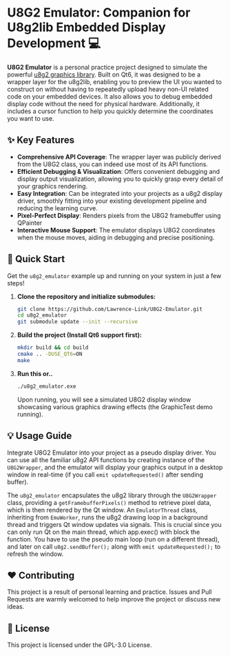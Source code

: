 # U8G2 Emulator: Companion for U8g2lib Embedded Display Development 💻

**U8G2 Emulator** is a personal practice project designed to simulate the powerful [u8g2 graphics library](https://github.com/olikraus/u8g2). Built on Qt6, it was designed to be a wrapper layer for the u8g2lib, enabling you to preview the UI you wanted to construct on without having to repeatedly upload heavy non-UI related code on your embedded devices. It also allows you to debug embedded display code without the need for physical hardware. Additionally, it includes a cursor function to help you quickly determine the coordinates you want to use.

## ✨ Key Features

-   **Comprehensive API Coverage**: The wrapper layer was publicly derived from the U8G2 class, you can indeed use most of its API functions.
-   **Efficient Debugging & Visualization**: Offers convenient debugging and display output visualization, allowing you to quickly grasp every detail of your graphics rendering.
-   **Easy Integration**: Can be integrated into your projects as a u8g2 display driver, smoothly fitting into your existing development pipeline and reducing the learning curve.
-   **Pixel-Perfect Display**: Renders pixels from the U8G2 framebuffer using QPainter
-   **Interactive Mouse Support**: The emulator displays U8G2 coordinates when the mouse moves, aiding in debugging and precise positioning.

## 🚀 Quick Start

Get the `u8g2_emulator` example up and running on your system in just a few steps!

1.  **Clone the repository and initialize submodules:**
    ```bash
    git clone https://github.com/Lawrence-Link/U8G2-Emulator.git
    cd u8g2_emulator
    git submodule update --init --recursive
    ```

2.  **Build the project (Install Qt6 support first):**
    ```bash
    mkdir build && cd build
    cmake .. -DUSE_QT6=ON
    make
    ```

3.  **Run this or..**
    ```bash
    ./u8g2_emulator.exe
    ```
    Upon running, you will see a simulated U8G2 display window showcasing various graphics drawing effects (the GraphicTest demo running).

## 💡 Usage Guide

Integrate U8G2 Emulator into your project as a pseudo display driver. You can use all the familiar u8g2 API functions by creating instance of the `U8G2Wrapper`, and the emulator will display your graphics output in a desktop window in real-time (if you call `emit updateRequested()` after sending buffer).

The `u8g2_emulator` encapsulates the u8g2 library through the `U8G2Wrapper` class, providing a `getFramebufferPixels()` method to retrieve pixel data, which is then rendered by the Qt window. An `EmulatorThread` class, inheriting from `EmuWorker`, runs the u8g2 drawing loop in a background thread and triggers Qt window updates via signals. This is crucial since you can only run Qt on the main thread, which app.exec() with block the function. You have to use the pseudo main loop (run on a different thread), and later on call `u8g2.sendBuffer();` along with `emit updateRequested();` to refresh the window.

## ❤️ Contributing

This project is a result of personal learning and practice. Issues and Pull Requests are warmly welcomed to help improve the project or discuss new ideas.

## 📄 License

This project is licensed under the GPL-3.0 License.
